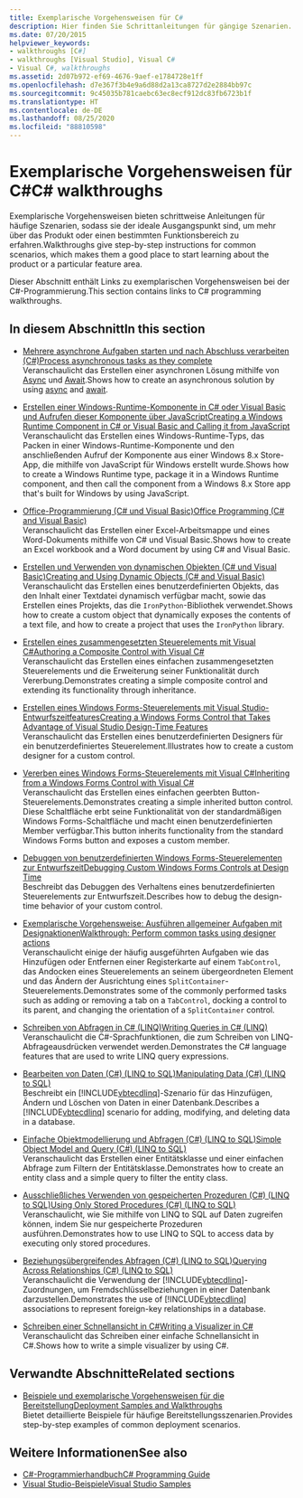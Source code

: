 ```yaml
---
title: Exemplarische Vorgehensweisen für C#
description: Hier finden Sie Schrittanleitungen für gängige Szenarien. Diese exemplarischen Vorgehensweisen für C# sind ein guter Einstieg in ein Produkt oder einen bestimmten Funktionsbereich.
ms.date: 07/20/2015
helpviewer_keywords:
- walkthroughs [C#]
- walkthroughs [Visual Studio], Visual C#
- Visual C#, walkthroughs
ms.assetid: 2d07b972-ef69-4676-9aef-e1784728e1ff
ms.openlocfilehash: d7e367f3b4e9a6d88d2a13ca8727d2e2884bb97c
ms.sourcegitcommit: 9c45035b781caebc63ec8ecf912dc83fb6723b1f
ms.translationtype: HT
ms.contentlocale: de-DE
ms.lasthandoff: 08/25/2020
ms.locfileid: "88810598"
---
```

# <a name="c-walkthroughs"></a><span data-ttu-id="a28d5-104">Exemplarische Vorgehensweisen für C#</span><span class="sxs-lookup"><span data-stu-id="a28d5-104">C# walkthroughs</span></span>

<span data-ttu-id="a28d5-105">Exemplarische Vorgehensweisen bieten schrittweise Anleitungen für häufige Szenarien, sodass sie der ideale Ausgangspunkt sind, um mehr über das Produkt oder einen bestimmten Funktionsbereich zu erfahren.</span><span class="sxs-lookup"><span data-stu-id="a28d5-105">Walkthroughs give step-by-step instructions for common scenarios, which makes them a good place to start learning about the product or a particular feature area.</span></span>

 <span data-ttu-id="a28d5-106">Dieser Abschnitt enthält Links zu exemplarischen Vorgehensweisen bei der C#-Programmierung.</span><span class="sxs-lookup"><span data-stu-id="a28d5-106">This section contains links to C# programming walkthroughs.</span></span>

## <a name="in-this-section"></a><span data-ttu-id="a28d5-107">In diesem Abschnitt</span><span class="sxs-lookup"><span data-stu-id="a28d5-107">In this section</span></span>

- <span data-ttu-id="a28d5-108">[Mehrere asynchrone Aufgaben starten und nach Abschluss verarbeiten (C#)](./programming-guide/concepts/async/start-multiple-async-tasks-and-process-them-as-they-complete.md)</span><span class="sxs-lookup"><span data-stu-id="a28d5-108">[Process asynchronous tasks as they complete](./programming-guide/concepts/async/start-multiple-async-tasks-and-process-them-as-they-complete.md)</span></span>\
  <span data-ttu-id="a28d5-109">Veranschaulicht das Erstellen einer asynchronen Lösung mithilfe von [Async](./language-reference/keywords/async.md) und [Await](./language-reference/operators/await.md).</span><span class="sxs-lookup"><span data-stu-id="a28d5-109">Shows how to create an asynchronous solution by using [async](./language-reference/keywords/async.md) and [await](./language-reference/operators/await.md).</span></span>

- <span data-ttu-id="a28d5-110">[Erstellen einer Windows-Runtime-Komponente in C# oder Visual Basic und Aufrufen dieser Komponente über JavaScript](/windows/uwp/winrt-components/walkthrough-creating-a-simple-windows-runtime-component-and-calling-it-from-javascript)</span><span class="sxs-lookup"><span data-stu-id="a28d5-110">[Creating a Windows Runtime Component in C# or Visual Basic and Calling it from JavaScript](/windows/uwp/winrt-components/walkthrough-creating-a-simple-windows-runtime-component-and-calling-it-from-javascript)</span></span>\
  <span data-ttu-id="a28d5-111">Veranschaulicht das Erstellen eines Windows-Runtime-Typs, das Packen in einer Windows-Runtime-Komponente und den anschließenden Aufruf der Komponente aus einer Windows 8.x Store-App, die mithilfe von JavaScript für Windows erstellt wurde.</span><span class="sxs-lookup"><span data-stu-id="a28d5-111">Shows how to create a Windows Runtime type, package it in a Windows Runtime component, and then call the component from a Windows 8.x Store app that's built for Windows by using JavaScript.</span></span>

- <span data-ttu-id="a28d5-112">[Office-Programmierung (C# und Visual Basic)](./programming-guide/interop/walkthrough-office-programming.md)</span><span class="sxs-lookup"><span data-stu-id="a28d5-112">[Office Programming (C# and Visual Basic)](./programming-guide/interop/walkthrough-office-programming.md)</span></span>\
  <span data-ttu-id="a28d5-113">Veranschaulicht das Erstellen einer Excel-Arbeitsmappe und eines Word-Dokuments mithilfe von C# und Visual Basic.</span><span class="sxs-lookup"><span data-stu-id="a28d5-113">Shows how to create an Excel workbook and a Word document by using C# and Visual Basic.</span></span>

- <span data-ttu-id="a28d5-114">[Erstellen und Verwenden von dynamischen Objekten (C# und Visual Basic)](./programming-guide/types/walkthrough-creating-and-using-dynamic-objects.md)</span><span class="sxs-lookup"><span data-stu-id="a28d5-114">[Creating and Using Dynamic Objects (C# and Visual Basic)](./programming-guide/types/walkthrough-creating-and-using-dynamic-objects.md)</span></span>\
  <span data-ttu-id="a28d5-115">Veranschaulicht das Erstellen eines benutzerdefinierten Objekts, das den Inhalt einer Textdatei dynamisch verfügbar macht, sowie das Erstellen eines Projekts, das die `IronPython`-Bibliothek verwendet.</span><span class="sxs-lookup"><span data-stu-id="a28d5-115">Shows how to create a custom object that dynamically exposes the contents of a text file, and how to create a project that uses the `IronPython` library.</span></span>

- <span data-ttu-id="a28d5-116">[Erstellen eines zusammengesetzten Steuerelements mit Visual C#](../framework/winforms/controls/walkthrough-authoring-a-composite-control-with-visual-csharp.md)</span><span class="sxs-lookup"><span data-stu-id="a28d5-116">[Authoring a Composite Control with Visual C#](../framework/winforms/controls/walkthrough-authoring-a-composite-control-with-visual-csharp.md)</span></span>\
  <span data-ttu-id="a28d5-117">Veranschaulicht das Erstellen eines einfachen zusammengesetzten Steuerelements und die Erweiterung seiner Funktionalität durch Vererbung.</span><span class="sxs-lookup"><span data-stu-id="a28d5-117">Demonstrates creating a simple composite control and extending its functionality through inheritance.</span></span>

- <span data-ttu-id="a28d5-118">[Erstellen eines Windows Forms-Steuerelements mit Visual Studio-Entwurfszeitfeatures](../framework/winforms/controls/creating-a-wf-control-design-time-features.md)</span><span class="sxs-lookup"><span data-stu-id="a28d5-118">[Creating a Windows Forms Control that Takes Advantage of Visual Studio Design-Time Features](../framework/winforms/controls/creating-a-wf-control-design-time-features.md)</span></span>\
  <span data-ttu-id="a28d5-119">Veranschaulicht das Erstellen eines benutzerdefinierten Designers für ein benutzerdefiniertes Steuerelement.</span><span class="sxs-lookup"><span data-stu-id="a28d5-119">Illustrates how to create a custom designer for a custom control.</span></span>

- <span data-ttu-id="a28d5-120">[Vererben eines Windows Forms-Steuerelements mit Visual C#](../framework/winforms/controls/walkthrough-inheriting-from-a-windows-forms-control-with-visual-csharp.md)</span><span class="sxs-lookup"><span data-stu-id="a28d5-120">[Inheriting from a Windows Forms Control with Visual C#](../framework/winforms/controls/walkthrough-inheriting-from-a-windows-forms-control-with-visual-csharp.md)</span></span>\
  <span data-ttu-id="a28d5-121">Veranschaulicht das Erstellen eines einfachen geerbten Button-Steuerelements.</span><span class="sxs-lookup"><span data-stu-id="a28d5-121">Demonstrates creating a simple inherited button control.</span></span> <span data-ttu-id="a28d5-122">Diese Schaltfläche erbt seine Funktionalität von der standardmäßigen Windows Forms-Schaltfläche und macht einen benutzerdefinierten Member verfügbar.</span><span class="sxs-lookup"><span data-stu-id="a28d5-122">This button inherits functionality from the standard Windows Forms button and exposes a custom member.</span></span>

- <span data-ttu-id="a28d5-123">[Debuggen von benutzerdefinierten Windows Forms-Steuerelementen zur Entwurfszeit](../framework/winforms/controls/walkthrough-debugging-custom-windows-forms-controls-at-design-time.md)</span><span class="sxs-lookup"><span data-stu-id="a28d5-123">[Debugging Custom Windows Forms Controls at Design Time](../framework/winforms/controls/walkthrough-debugging-custom-windows-forms-controls-at-design-time.md)</span></span>\
  <span data-ttu-id="a28d5-124">Beschreibt das Debuggen des Verhaltens eines benutzerdefinierten Steuerelements zur Entwurfszeit.</span><span class="sxs-lookup"><span data-stu-id="a28d5-124">Describes how to debug the design-time behavior of your custom control.</span></span>

- <span data-ttu-id="a28d5-125">[Exemplarische Vorgehensweise: Ausführen allgemeiner Aufgaben mit Designaktionen](../framework/winforms/controls/perform-common-tasks-design-actions.md)</span><span class="sxs-lookup"><span data-stu-id="a28d5-125">[Walkthrough: Perform common tasks using designer actions](../framework/winforms/controls/perform-common-tasks-design-actions.md)</span></span>\
  <span data-ttu-id="a28d5-126">Veranschaulicht einige der häufig ausgeführten Aufgaben wie das Hinzufügen oder Entfernen einer Registerkarte auf einem `TabControl`, das Andocken eines Steuerelements an seinem übergeordneten Element und das Ändern der Ausrichtung eines `SplitContainer`-Steuerelements.</span><span class="sxs-lookup"><span data-stu-id="a28d5-126">Demonstrates some of the commonly performed tasks such as adding or removing a tab on a `TabControl`, docking a control to its parent, and changing the orientation of a `SplitContainer` control.</span></span>

- <span data-ttu-id="a28d5-127">[Schreiben von Abfragen in C# (LINQ)](./programming-guide/concepts/linq/walkthrough-writing-queries-linq.md)</span><span class="sxs-lookup"><span data-stu-id="a28d5-127">[Writing Queries in C# (LINQ)](./programming-guide/concepts/linq/walkthrough-writing-queries-linq.md)</span></span>\
  <span data-ttu-id="a28d5-128">Veranschaulicht die C#-Sprachfunktionen, die zum Schreiben von LINQ-Abfrageausdrücken verwendet werden.</span><span class="sxs-lookup"><span data-stu-id="a28d5-128">Demonstrates the C# language features that are used to write LINQ query expressions.</span></span>

- <span data-ttu-id="a28d5-129">[Bearbeiten von Daten (C#) (LINQ to SQL)](../framework/data/adonet/sql/linq/walkthrough-manipulating-data-csharp.md)</span><span class="sxs-lookup"><span data-stu-id="a28d5-129">[Manipulating Data (C#) (LINQ to SQL)](../framework/data/adonet/sql/linq/walkthrough-manipulating-data-csharp.md)</span></span>\
  <span data-ttu-id="a28d5-130">Beschreibt ein [!INCLUDE[vbtecdlinq](~/includes/vbtecdlinq-md.md)]-Szenario für das Hinzufügen, Ändern und Löschen von Daten in einer Datenbank.</span><span class="sxs-lookup"><span data-stu-id="a28d5-130">Describes a [!INCLUDE[vbtecdlinq](~/includes/vbtecdlinq-md.md)] scenario for adding, modifying, and deleting data in a database.</span></span>

- <span data-ttu-id="a28d5-131">[Einfache Objektmodellierung und Abfragen (C#) (LINQ to SQL)](../framework/data/adonet/sql/linq/walkthrough-simple-object-model-and-query-csharp.md)</span><span class="sxs-lookup"><span data-stu-id="a28d5-131">[Simple Object Model and Query (C#) (LINQ to SQL)](../framework/data/adonet/sql/linq/walkthrough-simple-object-model-and-query-csharp.md)</span></span>\
  <span data-ttu-id="a28d5-132">Veranschaulicht das Erstellen einer Entitätsklasse und einer einfachen Abfrage zum Filtern der Entitätsklasse.</span><span class="sxs-lookup"><span data-stu-id="a28d5-132">Demonstrates how to create an entity class and a simple query to filter the entity class.</span></span>

- <span data-ttu-id="a28d5-133">[Ausschließliches Verwenden von gespeicherten Prozeduren (C#) (LINQ to SQL)](../framework/data/adonet/sql/linq/walkthrough-using-only-stored-procedures-csharp.md)</span><span class="sxs-lookup"><span data-stu-id="a28d5-133">[Using Only Stored Procedures (C#) (LINQ to SQL)](../framework/data/adonet/sql/linq/walkthrough-using-only-stored-procedures-csharp.md)</span></span>\
  <span data-ttu-id="a28d5-134">Veranschaulicht, wie Sie mithilfe von LINQ to SQL auf Daten zugreifen können, indem Sie nur gespeicherte Prozeduren ausführen.</span><span class="sxs-lookup"><span data-stu-id="a28d5-134">Demonstrates how to use LINQ to SQL to access data by executing only stored procedures.</span></span>

- <span data-ttu-id="a28d5-135">[Beziehungsübergreifendes Abfragen (C#) (LINQ to SQL)](../framework/data/adonet/sql/linq/walkthrough-querying-across-relationships-csharp.md)</span><span class="sxs-lookup"><span data-stu-id="a28d5-135">[Querying Across Relationships (C#) (LINQ to SQL)](../framework/data/adonet/sql/linq/walkthrough-querying-across-relationships-csharp.md)</span></span>\
  <span data-ttu-id="a28d5-136">Veranschaulicht die Verwendung der [!INCLUDE[vbtecdlinq](~/includes/vbtecdlinq-md.md)]-Zuordnungen, um Fremdschlüsselbeziehungen in einer Datenbank darzustellen.</span><span class="sxs-lookup"><span data-stu-id="a28d5-136">Demonstrates the use of [!INCLUDE[vbtecdlinq](~/includes/vbtecdlinq-md.md)] associations to represent foreign-key relationships in a database.</span></span>

- <span data-ttu-id="a28d5-137">[Schreiben einer Schnellansicht in C#](/visualstudio/debugger/walkthrough-writing-a-visualizer-in-csharp)</span><span class="sxs-lookup"><span data-stu-id="a28d5-137">[Writing a Visualizer in C#](/visualstudio/debugger/walkthrough-writing-a-visualizer-in-csharp)</span></span>\
  <span data-ttu-id="a28d5-138">Veranschaulicht das Schreiben einer einfache Schnellansicht in C#.</span><span class="sxs-lookup"><span data-stu-id="a28d5-138">Shows how to write a simple visualizer by using C#.</span></span>

## <a name="related-sections"></a><span data-ttu-id="a28d5-139">Verwandte Abschnitte</span><span class="sxs-lookup"><span data-stu-id="a28d5-139">Related sections</span></span>

- <span data-ttu-id="a28d5-140">[Beispiele und exemplarische Vorgehensweisen für die Bereitstellung](/visualstudio/deployment/clickonce-deployment-samples-and-walkthroughs)</span><span class="sxs-lookup"><span data-stu-id="a28d5-140">[Deployment Samples and Walkthroughs](/visualstudio/deployment/clickonce-deployment-samples-and-walkthroughs)</span></span>\
  <span data-ttu-id="a28d5-141">Bietet detaillierte Beispiele für häufige Bereitstellungsszenarien.</span><span class="sxs-lookup"><span data-stu-id="a28d5-141">Provides step-by-step examples of common deployment scenarios.</span></span>

## <a name="see-also"></a><span data-ttu-id="a28d5-142">Weitere Informationen</span><span class="sxs-lookup"><span data-stu-id="a28d5-142">See also</span></span>

- [<span data-ttu-id="a28d5-143">C#-Programmierhandbuch</span><span class="sxs-lookup"><span data-stu-id="a28d5-143">C# Programming Guide</span></span>](./programming-guide/index.md)
- [<span data-ttu-id="a28d5-144">Visual Studio-Beispiele</span><span class="sxs-lookup"><span data-stu-id="a28d5-144">Visual Studio Samples</span></span>](/visualstudio/ide/visual-studio-ide)
